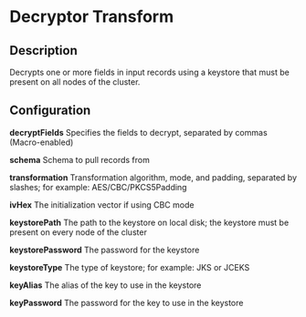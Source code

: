 # Decryptor Transform


Description
-----------
Decrypts one or more fields in input records using a keystore 
that must be present on all nodes of the cluster.


Configuration
-------------
**decryptFields** Specifies the fields to decrypt, separated by commas (Macro-enabled)

**schema** Schema to pull records from

**transformation** Transformation algorithm, mode, and padding, separated by slashes; for example: AES/CBC/PKCS5Padding

**ivHex** The initialization vector if using CBC mode

**keystorePath** The path to the keystore on local disk; the keystore must be present on every node of the cluster

**keystorePassword** The password for the keystore

**keystoreType** The type of keystore; for example: JKS or JCEKS

**keyAlias** The alias of the key to use in the keystore

**keyPassword** The password for the key to use in the keystore
